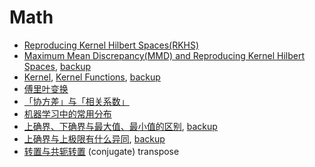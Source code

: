 # Math

* [Reproducing Kernel Hilbert Spaces(RKHS)](1.pdf)
* [Maximum Mean Discrepancy(MMD) and Reproducing Kernel Hilbert Spaces](https://zhuanlan.zhihu.com/p/25418364), [backup](2.pdf)
* [Kernel](https://www.quora.com/What-are-Kernels-in-Machine-Learning-and-SVM), [Kernel Functions](https://en.wikipedia.org/wiki/Kernel_(statistics)#Kernel_functions_in_common_use), [backup](3.pdf)
* [傅里叶变换](https://zhuanlan.zhihu.com/p/19763358)
* [「协方差」与「相关系数」](https://www.zhihu.com/question/20852004)
* [机器学习中的常用分布](http://blog.csdn.net/tjy1220646144/article/details/44776473)
* [上确界、下确界与最大值、最小值的区别](http://www.mathchina.net/dvbbs/dispbbs.asp?boardid=4&Id=3199), [backup](4.gif)
* [上确界与上极限有什么异同](https://www.zhihu.com/question/19921998), [backup](5.png)
* [转置与共轭转置](https://ccjou.wordpress.com/2013/02/27/轉置與共軛轉置/) (conjugate) transpose